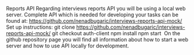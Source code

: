 Reports API
Regarding interviews reports API you will be using a local web server. Complete API which is
needed for developing your tasks can be found at:
https://github.com/nenadbugaric/interviews-reports-api-mock/
Set up instructions:
git clone https://github.com/nenadbugaric/interviews-reports-api-mock/
git checkout auth-client
npm install
npm start
 On the github repository page you will find all information about how to start a web server and
how to use API locally for development.

